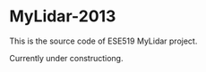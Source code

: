 MyLidar-2013
============
This is the source code of ESE519 MyLidar project.

Currently under constructiong.
